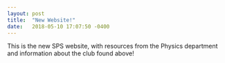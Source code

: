 ```yaml
---
layout: post
title:  "New Website!"
date:   2018-05-10 17:07:50 -0400
---
```


This is the new SPS website, with resources from the Physics department and information about the club found above!